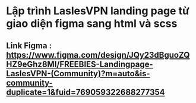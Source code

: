 # Lập trình LaslesVPN landing page từ giao diện figma sang html và scss

## Link Figma : https://www.figma.com/design/JQy23dBguoZQHZ9eGhz8MI/FREEBIES-Landingpage-LaslesVPN-(Community)?m=auto&is-community-duplicate=1&fuid=769059322688277354
